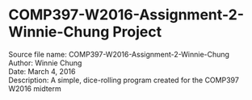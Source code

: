 # COMP397-W2016-Assignment-2-Winnie-Chung Project

Source file name: COMP397-W2016-Assignment-2-Winnie-Chung  
Author: Winnie Chung  
Date: March 4, 2016  
Description: A simple, dice-rolling program created for the COMP397 W2016 midterm  
